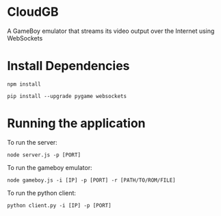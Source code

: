 # CloudGB

A GameBoy emulator that streams its video output over the Internet using WebSockets 

# Install Dependencies
```
npm install
```
```
pip install --upgrade pygame websockets
```

# Running the application
To run the server:
```
node server.js -p [PORT]
```
To run the gameboy emulator:
```
node gameboy.js -i [IP] -p [PORT] -r [PATH/TO/ROM/FILE]
```
To run the python client:
```
python client.py -i [IP] -p [PORT]
```
